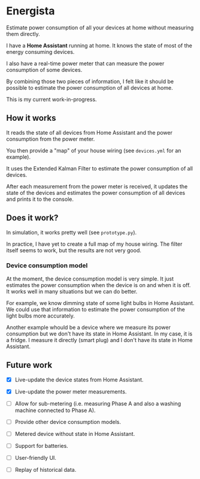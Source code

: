 # Energista

Estimate power consumption of all your devices at home without measuring them directly.

I have a **Home Assistant** running at home. It knows the state of most of the energy consuming devices.

I also have a real-time power meter that can measure the power consumption of some devices.

By combining those two pieces of information, I felt like it should be possible to estimate the power consumption of all devices at home.

This is my current work-in-progress.  

## How it works

It reads the state of all devices from Home Assistant and the power consumption from the power meter.

You then provide a "map" of your house wiring (see `devices.yml` for an example).

It uses the Extended Kalman Filter to estimate the power consumption of all devices.

After each measurement from the power meter is received, it updates the state of the devices and estimates the power consumption of all devices and prints it to the console.

## Does it work?

In simulation, it works pretty well (see `prototype.py`).

In practice, I have yet to create a full map of my house wiring. The filter itself seems to work, but the results are not very good.

### Device consumption model

At the moment, the device consumption model is very simple. It just estimates the power consumption when the device is on and when it is off. It works well in many situations but we can do better.

For example, we know dimming state of some light bulbs in Home Assistant. We could use that information to estimate the power consumption of the light bulbs more accurately.

Another example whould be a device where we measure its power consumption but we don't have its state in Home Assistant. In my case, it is a fridge. I measure it directly (smart plug) and I don't have its state in Home Assistant.

## Future work

- [x] Live-update the device states from Home Assistant.
- [x] Live-update the power meter measurements.
- [ ] Allow for sub-metering (i.e. measuring Phase A and also a washing machine connected to Phase A).
- [ ] Provide other device consumption models.
- [ ] Metered device without state in Home Assistant.
- [ ] Support for batteries.
- [ ] User-friendly UI.
- [ ] Replay of historical data.

